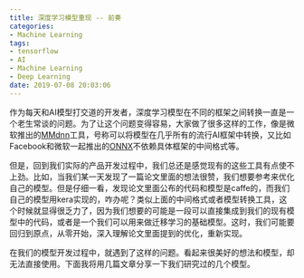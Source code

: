 ```yaml
---
title: 深度学习模型重现 -- 前奏
categories:
- Machine Learning
tags:
- tensorflow
- AI
- Machine Learning
- Deep Learning
date: 2019-07-08 20:03:06
---
```


作为每天和AI模型打交道的开发者，深度学习模型在不同的框架之间转换一直是一个老生常谈的问题。为了让这个问题变得容易，大家做了很多这样的工作，像是微软推出的[MMdnn](https://github.com/microsoft/MMdnn)工具，号称可以将模型在几乎所有的流行AI框架中转换，又比如Facebook和微软一起推出的[ONNX](https://onnx.ai)不依赖具体框架的中间格式等。

但是，回到我们实际的产品开发过程中，我们总还是感觉现有的这些工具有点使不上劲。比如，当我们某一天发现了一篇论文里面的想法很赞，我们想要参考来优化自己的模型。但是仔细一看，发现论文里面公布的代码和模型是caffe的，而我们自己的模型用kera实现的，咋办呢？类似上面的中间格式或者模型转换工具，这个时候就显得很乏力了，因为我们想要的可能是一段可以直接集成到我们的现有模型中的代码，或者是一个我们可以用来做迁移学习的基础模型。这时，我们可能要回归到原点，从零开始，深入理解论文里面提到的优化，重新实现。

在我们的模型开发过程中，就遇到了这样的问题。看起来很美好的想法和模型，却无法直接使用。下面我将用几篇文章分享一下我们研究过的几个模型。